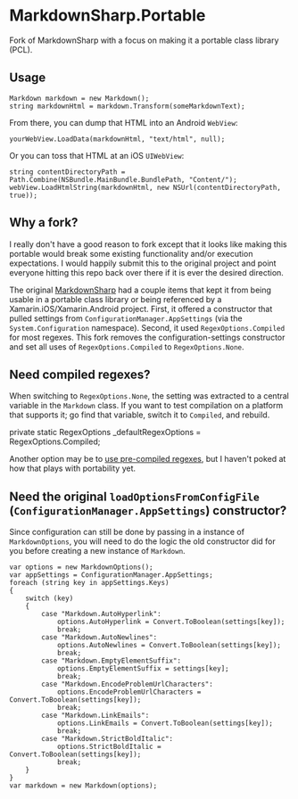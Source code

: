 MarkdownSharp.Portable
======================

Fork of MarkdownSharp with a focus on making it a portable class library (PCL).

## Usage

    Markdown markdown = new Markdown();
    string markdownHtml = markdown.Transform(someMarkdownText);
    
From there, you can dump that HTML into an Android `WebView`:

    yourWebView.LoadData(markdownHtml, "text/html", null);
    
Or you can toss that HTML at an iOS `UIWebView`:

    string contentDirectoryPath = Path.Combine(NSBundle.MainBundle.BundlePath, "Content/");
    webView.LoadHtmlString(markdownHtml, new NSUrl(contentDirectoryPath, true));

## Why a fork?

I really don't have a good reason to fork except that it looks like making this portable would break some existing functionality and/or execution expectations. I would happily submit this to the original project and point everyone hitting this repo back over there if it is ever the desired direction.

The original [MarkdownSharp](https://code.google.com/p/markdownsharp/) had a couple items that kept it from being usable in a portable class library or being referenced by a Xamarin.iOS/Xamarin.Android project. First, it offered a constructor that pulled settings from `ConfigurationManager.AppSettings` (via the `System.Configuration` namespace). Second, it used `RegexOptions.Compiled` for most regexes. This fork removes the configuration-settings constructor and set all uses of `RegexOptions.Compiled` to `RegexOptions.None`.

## Need compiled regexes?

When switching to `RegexOptions.None`, the setting was extracted to a central variable in the `Markdown` class. If you want to test compilation on a platform that supports it; go find that variable, switch it to `Compiled`, and rebuild.

  private static RegexOptions _defaultRegexOptions = RegexOptions.Compiled;
  
Another option may be to [use pre-compiled regexes](http://msdn.microsoft.com/en-us/magazine/cc163670.aspx#S7), but I haven't poked at how that plays with portability yet.

## Need the original `loadOptionsFromConfigFile` (`ConfigurationManager.AppSettings`) constructor?

Since configuration can still be done by passing in a instance of `MarkdownOptions`, you will need to do the logic the old constructor did for you before creating a new instance of `Markdown`.

    var options = new MarkdownOptions();
    var appSettings = ConfigurationManager.AppSettings;
    foreach (string key in appSettings.Keys)
    {
        switch (key)
        {
            case "Markdown.AutoHyperlink":
                options.AutoHyperlink = Convert.ToBoolean(settings[key]);
                break;
            case "Markdown.AutoNewlines":
                options.AutoNewlines = Convert.ToBoolean(settings[key]);
                break;
            case "Markdown.EmptyElementSuffix":
                options.EmptyElementSuffix = settings[key];
                break;
            case "Markdown.EncodeProblemUrlCharacters":
                options.EncodeProblemUrlCharacters = Convert.ToBoolean(settings[key]);
                break;
            case "Markdown.LinkEmails":
                options.LinkEmails = Convert.ToBoolean(settings[key]);
                break;
            case "Markdown.StrictBoldItalic":
                options.StrictBoldItalic = Convert.ToBoolean(settings[key]);
                break;
        }
    }
    var markdown = new Markdown(options);
